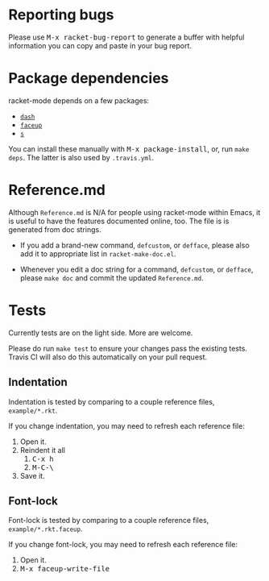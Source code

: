 # Reporting bugs

Please use <kbd>M-x racket-bug-report</kbd> to generate a buffer with
helpful information you can copy and paste in your bug report.

# Package dependencies

racket-mode depends on a few packages:

- [`dash`](http://melpa.org/#/dash)
- [`faceup`](http://melpa.org/#/faceup)
- [`s`](http://melpa.org/#/s)

You can install these manually with <kbd>M-x package-install</kbd>,
or, run `make deps`. The latter is also used by `.travis.yml`.

# Reference.md

Although `Reference.md` is N/A for people using racket-mode within
Emacs, it is useful to have the features documented online, too. The
file is is generated from doc strings.

- If you add a brand-new command, `defcustom`, or `defface`, please
  also add it to appropriate list in `racket-make-doc.el`.

- Whenever you edit a doc string for a command, `defcustom`, or
  `defface`, please `make doc` and commit the updated `Reference.md`.

# Tests

Currently tests are on the light side. More are welcome.

Please do run `make test` to ensure your changes pass the existing
tests. Travis CI will also do this automatically on your pull request.

## Indentation

Indentation is tested by comparing to a couple reference files,
`example/*.rkt`.

If you change indentation, you may need to refresh each reference
file:

1. Open it.
2. Reindent it all
    1. <kbd>C-x h</kbd>
    2. <kbd>M-C-\\</kbd>
3. Save it.

## Font-lock

Font-lock is tested by comparing to a couple reference files,
`example/*.rkt.faceup`.

If you change font-lock, you may need to refresh each reference file:

1. Open it.
2. <kbd>M-x faceup-write-file</kbd>
